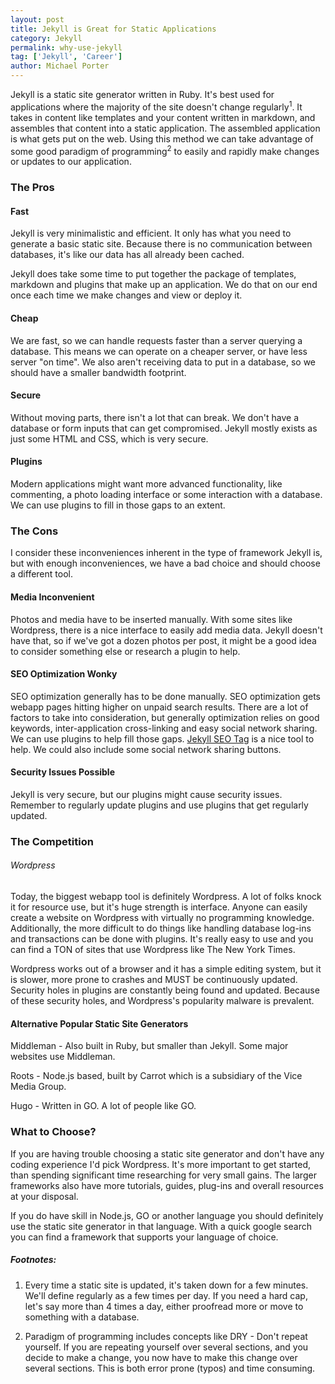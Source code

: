 ```yaml
---
layout: post
title: Jekyll is Great for Static Applications
category: Jekyll
permalink: why-use-jekyll
tag: ['Jekyll', 'Career']
author: Michael Porter
---
```


Jekyll is a static site generator written in Ruby. It's best used for applications where the majority of the site doesn't change regularly<sup>1</sup>. It takes in content like templates and your content written in markdown, and assembles that content into a static application. The assembled application is what gets put on the web. Using this method we can take advantage of some good paradigm of programming<sup>2</sup> to easily and rapidly make changes or updates to our application.

<!-- more -->

### The Pros


#### Fast

Jekyll is very minimalistic and efficient. It only has what you need to generate a basic static site. Because there is no communication between databases, it's like our data has all already been cached.

Jekyll does take some time to put together the package of templates, markdown and plugins that make up an application. We do that on our end once each time we make changes and view or deploy it.

#### Cheap

We are fast, so we can handle requests faster than a server querying a database. This means we can operate on a cheaper server, or have less server "on time". We also aren't receiving data to put in a database, so we should have a smaller bandwidth footprint.

#### Secure

Without moving parts, there isn't a lot that can break. We don't have a database or form inputs that can get compromised. Jekyll mostly exists as just some HTML and CSS, which is very secure.

#### Plugins

Modern applications might want more advanced functionality, like commenting, a photo loading interface or some interaction with a database. We can use plugins to fill in those gaps to an extent.

### The Cons

I consider these inconveniences inherent in the type of framework Jekyll is, but with enough inconveniences, we have a bad choice and should choose a different tool.

#### Media Inconvenient

Photos and media have to be inserted manually. With some sites like Wordpress, there is a nice interface to easily add media data. Jekyll doesn't have that, so if we've got a dozen photos per post, it might be a good idea to consider something else or research a plugin to help.

#### SEO Optimization Wonky

SEO optimization generally has to be done manually. SEO optimization gets webapp pages hitting higher on unpaid search results. There are a lot of factors to take into consideration, but generally optimization relies on good keywords, inter-application cross-linking and easy social network sharing. We can use plugins to help fill those gaps. [Jekyll SEO Tag](https://github.com/jekyll/jekyll-seo-tag) is a nice tool to help. We could also include some social network sharing buttons.

#### Security Issues Possible

Jekyll is very secure, but our plugins might cause security issues. Remember to regularly update plugins and use plugins that get regularly updated.

### The Competition

###### Wordpress

Today, the biggest webapp tool is definitely Wordpress. A lot of folks knock it for resource use, but it's huge strength is interface. Anyone can easily create a website on Wordpress with virtually no programming knowledge. Additionally, the more difficult to do things like handling database log-ins and transactions can be done with plugins. It's really easy to use and you can find a TON of sites that use Wordpress like The New York Times.

Wordpress works out of a browser and it has a simple editing system, but it is slower, more prone to crashes and MUST be continuously updated. Security holes in plugins are constantly being found and updated. Because of these security holes, and Wordpress's popularity malware is prevalent.

#### Alternative Popular Static Site Generators

Middleman - Also built in Ruby, but smaller than Jekyll. Some major websites use Middleman.

Roots - Node.js based, built by Carrot which is a subsidiary of the Vice Media Group.

Hugo - Written in GO. A lot of people like GO.


### What to Choose?

If you are having trouble choosing a static site generator and don't have any coding experience I'd pick Wordpress. It's more important to get started, than spending significant time researching for very small gains. The larger frameworks also have more tutorials, guides, plug-ins and overall resources at your disposal.

If you do have skill in Node.js, GO or another language you should definitely use the static site generator in that language. With a quick google search you can find a framework that supports your language of choice.

##### Footnotes:

1. Every time a static site is updated, it's taken down for a few minutes. We'll define regularly as a few times per day. If you need a hard cap, let's say more than 4 times a day, either proofread more or move to something with a database.

2. Paradigm of programming includes concepts like DRY - Don't repeat yourself. If you are repeating yourself over several sections, and you decide to make a change, you now have to make this change over several sections. This is both error prone (typos) and time consuming.
